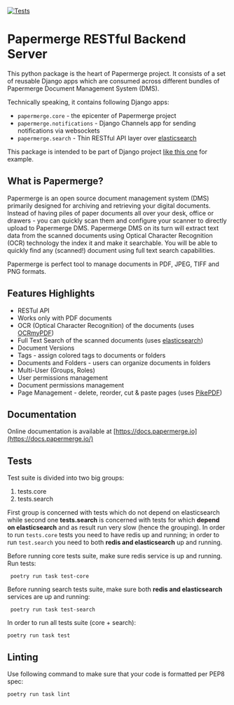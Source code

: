 [![Tests](https://github.com/papermerge/papermerge-core/actions/workflows/ci.yml/badge.svg)](https://github.com/papermerge/papermerge-core/actions/workflows/ci.yml)

# Papermerge RESTful Backend Server


This python package is the heart of Papermerge project. It consists of a set
of reusable Django apps which are consumed across different bundles of
Papermerge Document Management System (DMS).

Technically speaking, it contains following Django apps:

* ``papermerge.core`` - the epicenter of Papermerge project
* ``papermerge.notifications`` - Django Channels app for sending notifications via websockets
* ``papermerge.search`` - Thin RESTful API layer over [elasticsearch](https://github.com/elastic/elasticsearch)

This package is intended to be part of Django project [like this one](https://github.com/ciur/papermerge/) for example.

## What is Papermerge?

Papermerge is an open source document management system (DMS) primarily
designed for archiving and retrieving your digital documents. Instead of
having piles of paper documents all over your desk, office or drawers - you
can quickly scan them and configure your scanner to directly upload to
Papermerge DMS. Papermerge DMS on its turn will extract text data from the
scanned documents using Optical Character Recognition (OCR) technology the
index it and make it searchable. You will be able to quickly find any
(scanned!) document using full text search capabilities.

Papermerge is perfect tool to manage documents in PDF, JPEG, TIFF and PNG formats.

## Features Highlights

* RESTul API
* Works only with PDF documents
* OCR (Optical Character Recognition) of the documents (uses [OCRmyPDF](https://github.com/ocrmypdf/OCRmyPDF))
* Full Text Search of the scanned documents (uses [elasticsearch](https://github.com/elastic/elasticsearch))
* Document Versions
* Tags - assign colored tags to documents or folders
* Documents and Folders - users can organize documents in folders
* Multi-User (Groups, Roles)
* User permissions management
* Document permissions management
* Page Management - delete, reorder, cut & paste pages (uses [PikePDF](https://github.com/pikepdf/pikepdf))


## Documentation

Online documentation is available at [https://docs.papermerge.io](https://docs.papermerge.io/)


## Tests

Test suite is divided into two big groups:

1. tests.core
2. tests.search


First group is concerned with tests which do not depend on elasticsearch while
second one **tests.search** is concerned with tests for which **depend on elasticsearch**
and as result run very slow (hence the grouping). In
order to run `tests.core` tests you need to have redis up and running; in
order to run `test.search` you need to both **redis and elasticsearch** up and
running.

Before running core tests suite, make sure redis service is up and running. Run tests:

     poetry run task test-core

Before running search tests suite, make sure both **redis and elasticsearch**
services are up and running:

     poetry run task test-search

In order to run all tests suite (core + search):

    poetry run task test


## Linting

Use following command to make sure that your code is formatted per PEP8 spec:

    poetry run task lint
